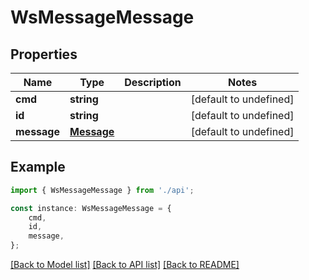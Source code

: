 # WsMessageMessage


## Properties

Name | Type | Description | Notes
------------ | ------------- | ------------- | -------------
**cmd** | **string** |  | [default to undefined]
**id** | **string** |  | [default to undefined]
**message** | [**Message**](Message.md) |  | [default to undefined]

## Example

```typescript
import { WsMessageMessage } from './api';

const instance: WsMessageMessage = {
    cmd,
    id,
    message,
};
```

[[Back to Model list]](../README.md#documentation-for-models) [[Back to API list]](../README.md#documentation-for-api-endpoints) [[Back to README]](../README.md)
